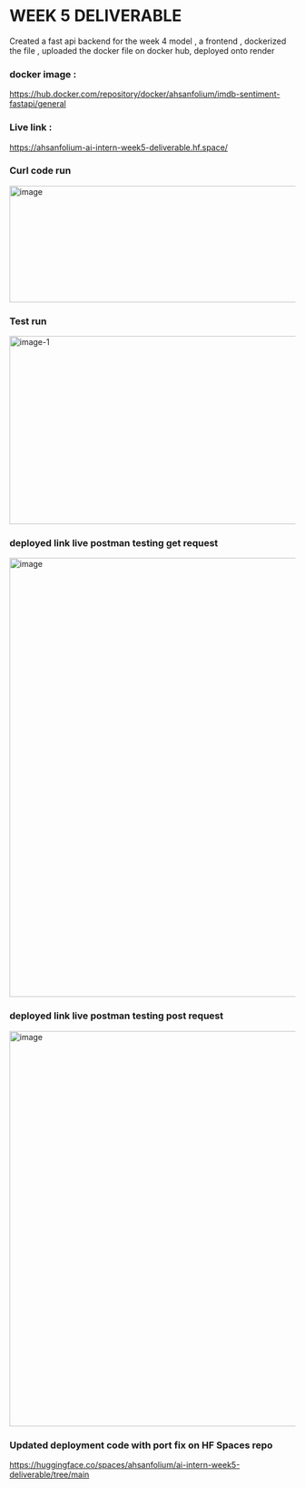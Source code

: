 # WEEK 5 DELIVERABLE
Created a fast api backend for the week 4 model , a frontend , dockerized the file , uploaded the docker file on docker hub, deployed onto render

### docker image : 
https://hub.docker.com/repository/docker/ahsanfolium/imdb-sentiment-fastapi/general

### Live link :
https://ahsanfolium-ai-intern-week5-deliverable.hf.space/

### Curl code run
<img width="1120" height="205" alt="image" src="https://github.com/user-attachments/assets/7be2173b-75a3-458d-9a13-6733fa2511d3" />

### Test run
<img width="1306" height="331" alt="image-1" src="https://github.com/user-attachments/assets/63f71e44-b1ef-447a-a323-fb235e7ea4b1" />

### deployed link live postman testing get request
<img width="1134" height="772" alt="image" src="https://github.com/user-attachments/assets/3654b850-5adf-4fc9-8c02-e60ce031d148" />

### deployed link live postman testing post request 
<img width="1097" height="695" alt="image" src="https://github.com/user-attachments/assets/7b72d271-93da-4839-8f9f-81eaae08613a" />

### Updated deployment code with port fix on HF Spaces repo 
https://huggingface.co/spaces/ahsanfolium/ai-intern-week5-deliverable/tree/main

